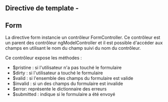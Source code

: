 ## Directive de template -
## Form

La directive form instancie un contrôleur FormController. Ce contrôleur est un parent des contrôleur ngModelController
 et il est possible d'accéder aux champs en utilisant le nom du champ suivi du nom du contrôleur.

Ce contrôleur expose les méthodes :

* $pristine : si l'utilisateur n'a pas touché le formulaire
* $dirty : si l'utilisateur a touché le formulaire
* $valid : si l'ensemble des champs du formulaire est valide
* $invalid : si un des champs du formulaire est invalide
* $error: représente le dictionnaire des erreurs
* $submitted : indique si le formulaire a été envoyé
